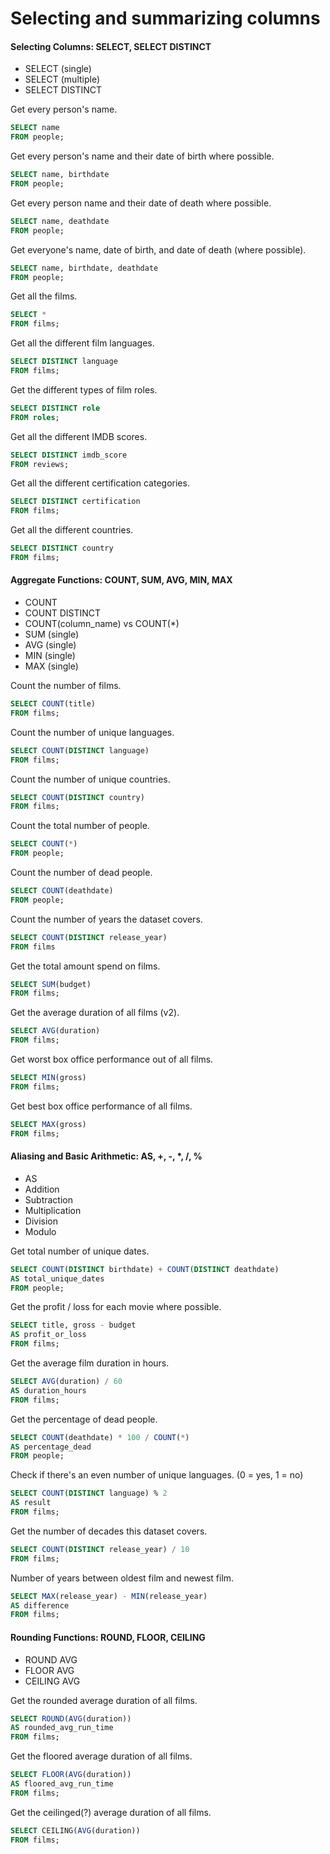 # Selecting and summarizing columns
#### Selecting Columns: SELECT, SELECT DISTINCT
- SELECT (single)
- SELECT (multiple)
- SELECT DISTINCT

Get every person's name.
```sql
SELECT name
FROM people;
```

Get every person's name and their date of birth where possible.
```sql
SELECT name, birthdate
FROM people;
```

Get every person name and their date of death where possible.
```sql
SELECT name, deathdate
FROM people;
```

Get everyone's name, date of birth, and date of death (where possible).
```sql
SELECT name, birthdate, deathdate
FROM people;
```

Get all the films.
```sql
SELECT *
FROM films;
```

Get all the different film languages.
```sql
SELECT DISTINCT language
FROM films;
```

Get the different types of film roles.
```sql
SELECT DISTINCT role
FROM roles;
```

Get all the different IMDB scores.
```sql
SELECT DISTINCT imdb_score
FROM reviews;
```

Get all the different certification categories.
```sql
SELECT DISTINCT certification
FROM films;
```

Get all the different countries.
```sql
SELECT DISTINCT country
FROM films;
```

#### Aggregate Functions: COUNT, SUM, AVG, MIN, MAX
- COUNT
- COUNT DISTINCT
- COUNT(column_name) vs COUNT(\*)
- SUM (single)
- AVG (single)
- MIN (single)
- MAX (single)

Count the number of films.
```sql
SELECT COUNT(title)
FROM films;
```

Count the number of unique languages.
```sql
SELECT COUNT(DISTINCT language)
FROM films;
```

Count the number of unique countries.
```sql
SELECT COUNT(DISTINCT country)
FROM films;
```

Count the total number of people.
```sql
SELECT COUNT(*)
FROM people;
```

Count the number of dead people.
```sql
SELECT COUNT(deathdate)
FROM people;
```

Count the number of years the dataset covers.
```sql
SELECT COUNT(DISTINCT release_year)
FROM films
```

Get the total amount spend on films.
```sql
SELECT SUM(budget)
FROM films;
```

Get the average duration of all films (v2).
```sql
SELECT AVG(duration)
FROM films;
```

Get worst box office performance out of all films.
```sql
SELECT MIN(gross)
FROM films;
```

Get best box office performance of all films.
```sql
SELECT MAX(gross)
FROM films;
```

#### Aliasing and Basic Arithmetic: AS, +, -, \*, /, %
- AS
- Addition
- Subtraction
- Multiplication
- Division
- Modulo

Get total number of unique dates.
```sql
SELECT COUNT(DISTINCT birthdate) + COUNT(DISTINCT deathdate)
AS total_unique_dates
FROM people;
```

Get the profit / loss for each movie where possible.
```sql
SELECT title, gross - budget
AS profit_or_loss
FROM films;
```

Get the average film duration in hours.
```sql
SELECT AVG(duration) / 60
AS duration_hours  
FROM films;
```

Get the percentage of dead people.
```sql
SELECT COUNT(deathdate) * 100 / COUNT(*)
AS percentage_dead
FROM people;
```

Check if there's an even number of unique languages. (0 = yes, 1 = no)
```sql
SELECT COUNT(DISTINCT language) % 2
AS result
FROM films;
```

Get the number of decades this dataset covers.
```sql
SELECT COUNT(DISTINCT release_year) / 10
FROM films;
```

Number of years between oldest film and newest film.
```sql
SELECT MAX(release_year) - MIN(release_year)
AS difference
FROM films;
```

#### Rounding Functions: ROUND, FLOOR, CEILING
- ROUND AVG
- FLOOR AVG
- CEILING AVG

Get the rounded average duration of all films.
```sql
SELECT ROUND(AVG(duration))
AS rounded_avg_run_time
FROM films;
```

Get the floored average duration of all films.
```sql
SELECT FLOOR(AVG(duration))
AS floored_avg_run_time
FROM films;
```

Get the ceilinged(?) average duration of all films.
```sql
SELECT CEILING(AVG(duration))
FROM films;
```
